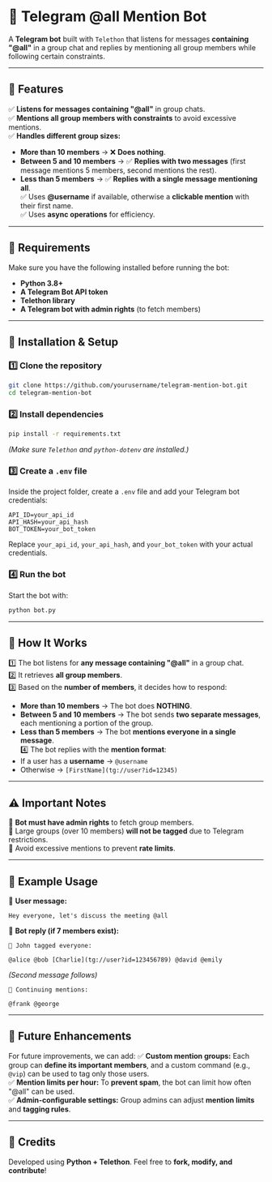 # **📢 Telegram @all Mention Bot**
A **Telegram bot** built with `Telethon` that listens for messages **containing "@all"** in a group chat and replies by mentioning all group members while following certain constraints.

---

## 🚀 **Features**
✅ **Listens for messages containing "@all"** in group chats.  
✅ **Mentions all group members with constraints** to avoid excessive mentions.  
✅ **Handles different group sizes:**
   - **More than 10 members** → ❌ **Does nothing**.
   - **Between 5 and 10 members** → ✅ **Replies with two messages** (first message mentions 5 members, second mentions the rest).
   - **Less than 5 members** → ✅ **Replies with a single message mentioning all**.  
✅ Uses **@username** if available, otherwise a **clickable mention** with their first name.  
✅ Uses **async operations** for efficiency.  

---

## 📌 **Requirements**
Make sure you have the following installed before running the bot:

- **Python 3.8+**
- **A Telegram Bot API token**
- **Telethon library**
- **A Telegram bot with admin rights** (to fetch members)

---

## 🔧 **Installation & Setup**
### **1️⃣ Clone the repository**
```bash
git clone https://github.com/yourusername/telegram-mention-bot.git
cd telegram-mention-bot
```

### **2️⃣ Install dependencies**
```bash
pip install -r requirements.txt
```
_(Make sure `Telethon` and `python-dotenv` are installed.)_

### **3️⃣ Create a `.env` file**
Inside the project folder, create a `.env` file and add your Telegram bot credentials:

```
API_ID=your_api_id
API_HASH=your_api_hash
BOT_TOKEN=your_bot_token
```

Replace `your_api_id`, `your_api_hash`, and `your_bot_token` with your actual credentials.

### **4️⃣ Run the bot**
Start the bot with:

```bash
python bot.py
```

---

## 🔹 **How It Works**
1️⃣ The bot listens for **any message containing "@all"** in a group chat.  
2️⃣ It retrieves **all group members**.  
3️⃣ Based on the **number of members**, it decides how to respond:
   - **More than 10 members** → The bot does **NOTHING**.  
   - **Between 5 and 10 members** → The bot sends **two separate messages**, each mentioning a portion of the group.  
   - **Less than 5 members** → The bot **mentions everyone in a single message**.  
4️⃣ The bot replies with the **mention format**:
   - If a user has a **username** → `@username`
   - Otherwise → `[FirstName](tg://user?id=12345)`

---

## ⚠️ **Important Notes**
🔹 **Bot must have admin rights** to fetch group members.  
🔹 Large groups (over 10 members) **will not be tagged** due to Telegram restrictions.  
🔹 Avoid excessive mentions to prevent **rate limits**.  

---

## 🎯 **Example Usage**
💬 **User message:**  
```
Hey everyone, let's discuss the meeting @all
```

🤖 **Bot reply (if 7 members exist):**  
```
👥 John tagged everyone:

@alice @bob [Charlie](tg://user?id=123456789) @david @emily
```
_(Second message follows)_
```
👥 Continuing mentions:

@frank @george
```

---

## 🔮 **Future Enhancements**
For future improvements, we can add:
✅ **Custom mention groups:** Each group can **define its important members**, and a custom command (e.g., `@vip`) can be used to tag only those users.  
✅ **Mention limits per hour:** To **prevent spam**, the bot can limit how often "@all" can be used.  
✅ **Admin-configurable settings:** Group admins can adjust **mention limits** and **tagging rules**.  

---

## 🤖 **Credits**
Developed using **Python + Telethon**. Feel free to **fork, modify, and contribute**!  
